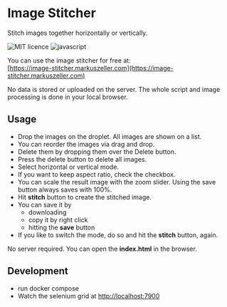 # Image Stitcher
Stitch images together horizontally or vertically.

![MIT licence](https://img.shields.io/badge/license-MIT-green)
![javascript](https://img.shields.io/badge/vanilla-JavaScript-blue)

You can use the image stitcher for free at:  
[https://image-stitcher.markuszeller.com](https://image-stitcher.markuszeller.com) 

No data is stored or uploaded on the server. The whole script and image processing is done in your local browser.

## Usage
- Drop the images on the droplet. All images are shown on a list.
- You can reorder the images via drag and drop.
- Delete them by dropping them over the Delete button.
- Press the delete button to delete all images.
- Select horizontal or vertical mode.
- If you want to keep aspect ratio, check the checkbox.
- You can scale the result image with the zoom slider. Using the save button always saves with 100%.
- Hit **stitch** button to create the stitched image.
- You can save it by
  - downloading
  - copy it by right click
  - hitting the **save** button
- If you like to switch the mode, do so and hit the **stitch** button, again.

No server required. You can open the **index.html** in the browser.

## Development

- run docker compose
- Watch the selenium grid at [http://localhost:7900](http://localhost:7900/?autoconnect=1&resize=scale&password=secret)
